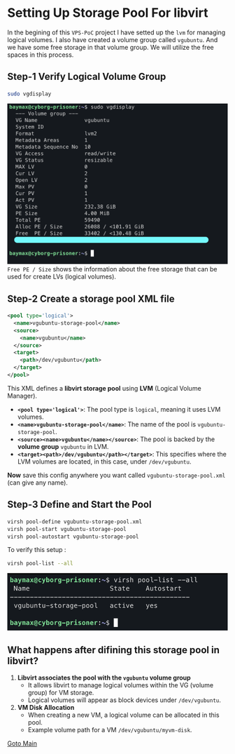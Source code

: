 # Setting Up Storage Pool For libvirt

In the begining of this `VPS-PoC` project I have setted up the `lvm` for managing logical volumes. I also have created a volume group called `vgubuntu`. And we have some free storage in that volume group. We will utilize the free spaces in this process.
## Step-1 Verify Logical Volume Group 

```bash
sudo vgdisplay
```

![vgdisplay-verify](../Images/vgdisplay-verify.png)
`Free PE / Size` shows the information about the free storage that can be used for create LVs (logical volumes).
## Step-2 Create a storage pool XML file

```xml
<pool type='logical'>
  <name>vgubuntu-storage-pool</name>
  <source>
    <name>vgubuntu</name>
  </source>
  <target>
    <path>/dev/vgubuntu</path>
  </target>
</pool>
```

This XML defines a **libvirt storage pool** using **LVM** (Logical Volume Manager).
- **`<pool type='logical'>`**: The pool type is `logical`, meaning it uses LVM volumes.
- **`<name>vgubuntu-storage-pool</name>`**: The name of the pool is `vgubuntu-storage-pool`.
- **`<source><name>vgubuntu</name></source>`**: The pool is backed by the **volume group** `vgubuntu` in LVM.
- **`<target><path>/dev/vgubuntu</path></target>`**: This specifies where the LVM volumes are located, in this case, under `/dev/vgubuntu`.

**Now** save this config anywhere you want called `vgubuntu-storage-pool.xml` (can give any name). 
## Step-3 Define and Start the Pool

```bash
virsh pool-define vgubuntu-storage-pool.xml
virsh pool-start vgubuntu-storage-pool
virsh pool-autostart vgubuntu-storage-pool
```

To verify this setup :

```bash
virsh pool-list --all
```

![verification-of-storage-pool](../Images/storage-pool-verify.png)

## What happens after difining this storage pool in libvirt?

1. **Libvirt associates the pool with the `vgubuntu` volume group**
    - It allows libvirt to manage logical volumes within the VG (volume group) for VM storage.
    - Logical volumes will appear as block devices under `/dev/vgubuntu`.
2. **VM Disk Allocation**
	- When creating a new VM, a logical volume can be allocated in this pool.
	- Example volume path for a VM `/dev/vgubuntu/myvm-disk`.

[Goto Main](../README.md)
